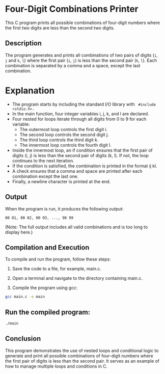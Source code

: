 # **Four-Digit Combinations Printer**

This C program prints all possible combinations of four-digit numbers where the first two digits are less than the second two digits.

## **Description**

The program generates and prints all combinations of two pairs of digits (`i`, `j` and `k`, `l`) where the first pair (`i`, `j`) is less than the second pair (`k`, `l`). Each combination is separated by a comma and a space, except the last combination.

# Explanation
- The program starts by including the standard I/O library with ` #include <stdio.h>.`
- In the main function, four integer variables i, j, k, and l are declared.
- Four nested for loops iterate through all digits from 0 to 9 for each variable:
    - The outermost loop controls the first digit i.
    - The second loop controls the second digit j.
    - The third loop controls the third digit k.
    - The innermost loop controls the fourth digit l.
- Inside the innermost loop, an if condition ensures that the first pair of digits (i, j) is less than the second pair of digits (k, l). If not, the loop continues to the next iteration.
- If the condition is satisfied, the combination is printed in the format ij kl.
- A check ensures that a comma and space are printed after each combination except the last one.
- Finally, a newline character is printed at the end.

## Output
When the program is run, it produces the following output:

```
00 01, 00 02, 00 03, ..., 98 99
```
(Note: The full output includes all valid combinations and is too long to display here.)

## Compilation and Execution
To compile and run the program, follow these steps:

1. Save the code to a file, for example, main.c.

2. Open a terminal and navigate to the directory containing main.c.

3. Compile the program using gcc:

```sh
gcc main.c -o main
```
## Run the compiled program:

```sh
./main
```
## Conclusion
This program demonstrates the use of nested loops and conditional logic to generate and print all possible combinations of four-digit numbers where the first pair of digits is less than the second pair. It serves as an example of how to manage multiple loops and conditions in C.

